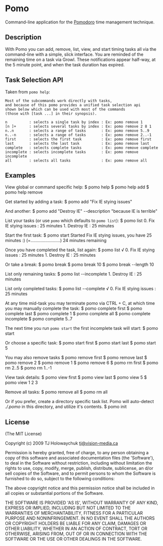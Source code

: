 
# Pomo  

  Command-line application for the [Pomodoro](http://www.pomodorotechnique.com/) time management technique.
  
## Description

With Pomo you can add, remove, list, view, and start timing tasks all via the 
command-line with a simple, slick interface. You are reminded of the remaining 
time on a task via Growl. These notifications appear half-way, at the 5 minute point, 
and when the task duration has expired. 

## Task Selection API

Taken from `pomo help`:

    Most of the subcommands work directly with tasks,
    and because of this pomo provides a unified task selection api
    shown below which can be used with most of the commands 
    (those with [task ...] in their synopsis). 
  
    n          : selects a single task by index : Ex: pomo remove 1
    [n ]+      : selects several tasks by index : Ex: pomo remove 2 8 1
    n..n       : selects a range of tasks       : Ex: pomo remove 5..9
    n..-n      : selects a range of tasks       : Ex: pomo remove 2..-1
    first      : selects the first task         : Ex: pomo remove first
    last       : selects the last task          : Ex: pomo remove last
    complete   : selects complete tasks         : Ex: pomo remove complete
    incomplete : selects incomplete tasks       : Ex: pomo remove incomplete
    all        : selects all tasks              : Ex: pomo remove all

## Examples

View global or command specific help:
    $ pomo help
    $ pomo help add
    $ pomo help remove

Get started by adding a task:
    $ pomo add "Fix IE stying issues"
    
And another:
    $ pomo add "Destroy IE" --description "because IE is terrible"
    
List your tasks (or use `pomo` which defaults to `pomo list`):
    $ pomo list
        0. Fix IE stying issues                : 25 minutes
        1. Destroy IE                          : 25 minutes

Start the first task:
    $ pomo start
    Started Fix IE stying issues, you have 25 minutes :)
    (=........................) 24 minutes remaining
    
Once you have completed the task, list again:
    $ pomo list
      √ 0. Fix IE stying issues                : 25 minutes
        1. Destroy IE                          : 25 minutes
        
Or take a break:
    $ pomo break
    $ pomo break 10
    $ pomo break --length 10
        
List only remaining tasks:
    $ pomo list --incomplete
        1. Destroy IE                          : 25 minutes
        
List only completed tasks:
    $ pomo list --complete
      √ 0. Fix IE stying issues                : 25 minutes
        
At any time mid-task you may terminate pomo via CTRL + C, at which time
you may manually complete the task:
    $ pomo complete first
    $ pomo complete last
    $ pomo complete 1
    $ pomo complete all
    $ pomo complete incomplete
    $ pomo complete 5..7
        
The next time you run `pomo start` the first incomplete task will start:
    $ pomo start
    
Or choose a specific task:
    $ pomo start first
    $ pomo start last
    $ pomo start 5
    
You may also remove tasks
    $ pomo remove first
    $ pomo remove last
    $ pomo remove 2
    $ pomo remove 1
    $ pomo remove 6
    $ pomo rm first
    $ pomo rm 2..5
    $ pomo rm 1..-1
    
View task details:
    $ pomo view first
    $ pomo view last
    $ pomo view 5
    $ pomo view 1 2 3

Remove all tasks:
    $ pomo remove all
    $ pomo rm all
    
Or if you prefer, create a directory specific task list. Pomo will
auto-detect _./.pomo_ in this directory, and utilize it's contents.
    $ pomo init

    
## License

(The MIT License)

Copyright (c) 2009 TJ Holowaychuk <tj@vision-media.ca>

Permission is hereby granted, free of charge, to any person obtaining
a copy of this software and associated documentation files (the
'Software'), to deal in the Software without restriction, including
without limitation the rights to use, copy, modify, merge, publish,
distribute, sublicense, an d/or sell copies of the Software, and to
permit persons to whom the Software is furnished to do so, subject to
the following conditions:

The above copyright notice and this permission notice shall be
included in all copies or substantial portions of the Software.

THE SOFTWARE IS PROVIDED 'AS IS', WITHOUT WARRANTY OF ANY KIND,
EXPRESS OR IMPLIED, INCLUDING BUT NOT LIMITED TO THE WARRANTIES OF
MERCHANTABILITY, FITNESS FOR A PARTICULAR PURPOSE AND NONINFRINGEMENT.
IN NO EVENT SHALL THE AUTHORS OR COPYRIGHT HOLDERS BE LIABLE FOR ANY
CLAIM, DAMAGES OR OTHER LIABILITY, WHETHER IN AN ACTION OF CONTRACT,
TORT OR OTHERWISE, ARISING FROM, OUT OF OR IN CONNECTION WITH THE
SOFTWARE OR THE USE OR OTHER DEALINGS IN THE SOFTWARE.
